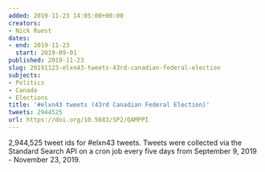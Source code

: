 ```yaml
---
added: 2019-11-23 14:05:00+00:00
creators:
- Nick Ruest
dates:
- end: 2019-11-23
  start: 2019-09-01
published: 2019-11-23
slug: 20191123-elxn43-tweets-43rd-canadian-federal-election
subjects:
- Politics
- Canada
- Elections
title: '#elxn43 tweets (43rd Canadian Federal Election)'
tweets: 2944525
url: https://doi.org/10.5683/SP2/QAMPPI
---
```


2,944,525 tweet ids for #elxn43 tweets. Tweets were collected via the Standard Search API on a cron job every five days from September 9, 2019 - November 23, 2019.
